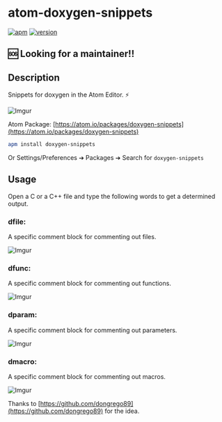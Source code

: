 

# atom-doxygen-snippets


[![apm](https://img.shields.io/apm/dm/doxygen-snippets.svg?maxAge=2592000?style=flat-square)](https://atom.io/packages/doxygen-snippets) [![version](https://img.shields.io/apm/v/doxygen-snippets.svg?maxAge=2592000?style=flat-square)](https://atom.io/packages/doxygen-snippets)
## :sos: Looking for a maintainer!!

## Description
Snippets for doxygen in the Atom Editor. :zap:

![Imgur](http://i.imgur.com/D4HCbh9.png)

Atom Package: [https://atom.io/packages/doxygen-snippets](https://atom.io/packages/doxygen-snippets)

```bash
apm install doxygen-snippets
```

Or Settings/Preferences ➔ Packages ➔ Search for `doxygen-snippets`

## Usage
Open a C or a C++ file and type the following words to get a determined output.

### dfile:
A specific comment block for commenting out files.

![Imgur](http://i.imgur.com/1IYSkB3.png)

### dfunc:
A specific comment block for commenting out functions.

![Imgur](http://i.imgur.com/W402YqX.png)

### dparam:
A specific comment block for commenting out parameters.

![Imgur](http://i.imgur.com/DNRUVBC.png)

### dmacro:
A specific comment block for commenting out macros.

![Imgur](http://i.imgur.com/sk5vAd5.png)

Thanks to [https://github.com/dongrego89](https://github.com/dongrego89) for the idea.
